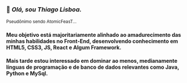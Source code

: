 ### 👋 *Olá, sou Thiago Lisboa.*
<sub>Pseudônimo sendo AtomicFeasT...</sub> 
#### Meu objetivo está majoritariamente alinhado ao amadurecimento das minhas habilidades no Front-End, desenvolvendo conhecimento em HTML5, CSS3, JS, React e Algum Framework. 
#### Mais tarde estou interessado em dominar ao menos, medianamente línguas de programação e de banco de dados relevantes como Java, Python e MySql.
